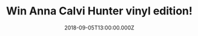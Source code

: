 ---
campaign-uuid: "c-29eb9ba8-5514-49cf-99e6-82f65833baa7"
type: "Competition"
category: "Music"
date: "2018-09-05T13:00:00.000Z"
end-date: "2018-10-05T23:59:00.000Z"
disable-form: false
is_promoted: false
has_entry_page: true
title: "Win Anna Calvi Hunter vinyl edition!"
competition-description: "<p>The third long player from from the BRIT award and double\
  \ Mercury Music Prize-nominated Anna Calvi is finally here and we have a copy of\
  \ Hunter, her brand new album on vinyl edition to one of our lucky members!</p>\r\
  \n<p>Are you Ana Calvi's biggest fan? Click below for a chance to win!</p>"
hero-header: "Win Ana Calvi Hunter vinyl edition!"
terms-confirmation: "N/A"
banner-img: "https://assets.expresslyapp.com/asset-dba0e88a-ecfa-49dc-afd5-f2109e0df16d.jpg"
logo-left-href: "aaa.nme.com"
logo-left-image: "https://assets.expresslyapp.com/asset-7e4b2002-1fcf-4950-8f24-382d654c58f3.jpg"
logo-left-title: "nme aaa"
bg-image-hero: "https://assets.expresslyapp.com/asset-7b6b83db-9fe1-442c-91da-098aca176283.jpg"
bg-image-first: "https://assets.expresslyapp.com/asset-1b7f1472-46a5-417c-9044-80152d01ec30.jpg"
section1-content: "<p>Produced by Nick Launay at Konk Studios in London with some\
  \ further production in LA, the album was recorded with Anna's band - Mally Harpaz\
  \ on various instruments and Alex Thomas on drums - with the addition of Adrian\
  \ Utley from Portishead on keys and Martyn Casey from The Bad Seeds on bass.</p>\r\
  \n<p>Hunter is the embodiment of the feeling of truly letting go. For the songwriter\
  \ and virtuosic guitarist, it was a catharsis, an opportunity to be more truthful\
  \ than ever!</p>\r\n<p>If you can't wait to listen her brand new hits! Enter the\
  \ form below for a chance to win this amazing album, Hunter on vinyl edition!</p>"
entry-title: "Win Ana Calvi Hunter vinyl edition!"
entry-content: "Enter the draw to win Anna Calvi Hunter vinyl edition by completing\
  \ the form below before 23:59 on 5th of October 2018."
has-winner: false
prize-description: "Ana Calvi Hunter vinyl edition"
special-conditions: "Multiple entries are allowed up to one every day."
---